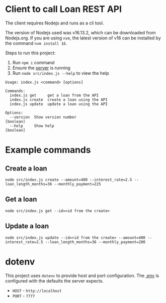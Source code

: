 # Client to call Loan REST API

The client requires Nodejs and runs as a cli tool. 

The version of Nodejs used was v16.13.2, which can be downloaded from Nodejs.org. If you are using `nvm`, the latest version of v16 can be installed by the command `nvm install 16`.

Steps to run this project:

1. Run `npm i` command
2. Ensure the [server](../server/README.md) is running 
3. Run `node src/index.js --help` to view the help

```
Usage: index.js <command> [options]

Commands:
  index.js get     get a loan from the API
  index.js create  create a loan using the API
  index.js update  update a loan using the API

Options:
  --version  Show version number                                       [boolean]
  --help     Show help                                                 [boolean]
  ```

# Example commands

## Create a loan
```node src/index.js create --amount=400 --interest_rate=2.5 --loan_length_months=36 --monthly_payment=225```

## Get a loan
```node src/index.js get --id=<id from the create>```

## Update a loan
```node src/index.js update --id=<id from the create> --amount=400 --interest_rate=2.5 --loan_length_months=36 --monthly_payment=200```

# dotenv

This project uses `dotenv` to provide host and port configuration.
The [.env](.env) is configured with the defaults the server expects.
- `HOST` - `http://localhost`
- `PORT` - `7777`
